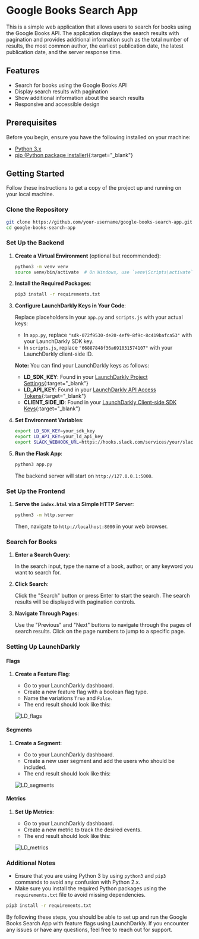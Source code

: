 # Google Books Search App

This is a simple web application that allows users to search for books using the Google Books API. The application displays the search results with pagination and provides additional information such as the total number of results, the most common author, the earliest publication date, the latest publication date, and the server response time.

## Features

- Search for books using the Google Books API
- Display search results with pagination
- Show additional information about the search results
- Responsive and accessible design

## Prerequisites

Before you begin, ensure you have the following installed on your machine:


- [Python 3.x](https://www.python.org/downloads/:target="_blank")
- [pip (Python package installer)](https://pip.pypa.io/en/stable/installation/){:target="_blank"}

## Getting Started

Follow these instructions to get a copy of the project up and running on your local machine.

### Clone the Repository

```bash
git clone https://github.com/your-username/google-books-search-app.git
cd google-books-search-app
```

### Set Up the Backend

1. **Create a Virtual Environment** (optional but recommended):

    ```bash
    python3 -m venv venv
    source venv/bin/activate  # On Windows, use `venv\Scripts\activate`
    ```

2. **Install the Required Packages**:

    ```bash
    pip3 install -r requirements.txt
    ```

3. **Configure LaunchDarkly Keys in Your Code**:

    Replace placeholders in your `app.py` and `scripts.js` with your actual keys:
    - In `app.py`, replace `"sdk-072f9530-de20-4ef9-8f9c-8c419bafca53"` with your LaunchDarkly SDK key.
    - In `scripts.js`, replace `"66887848f36a691031574107"` with your LaunchDarkly client-side ID.

    **Note:** You can find your LaunchDarkly keys as follows:
    - **LD_SDK_KEY**: Found in your [LaunchDarkly Project Settings](https://docs.launchdarkly.com/sdk/server-side/node-js#configuring-your-project-and-environment){:target="_blank"}
    - **LD_API_KEY**: Found in your [LaunchDarkly API Access Tokens](https://docs.launchdarkly.com/home/account-security/api-access-tokens){:target="_blank"}
    - **CLIENT_SIDE_ID**: Found in your [LaunchDarkly Client-side SDK Keys](https://docs.launchdarkly.com/sdk/client-side/javascript#configuring-your-project-and-environment){:target="_blank"}

4. **Set Environment Variables**:

    ```bash
    export LD_SDK_KEY=your_sdk_key
    export LD_API_KEY=your_ld_api_key
    export SLACK_WEBHOOK_URL=https://hooks.slack.com/services/your/slack/webhook
    ```

5. **Run the Flask App**:

    ```bash
    python3 app.py
    ```

    The backend server will start on `http://127.0.0.1:5000`.

### Set Up the Frontend

1. **Serve the `index.html` via a Simple HTTP Server**:

    ```bash
    python3 -m http.server
    ```

    Then, navigate to `http://localhost:8000` in your web browser.

### Search for Books

1. **Enter a Search Query**:

    In the search input, type the name of a book, author, or any keyword you want to search for.

2. **Click Search**:

    Click the "Search" button or press Enter to start the search. The search results will be displayed with pagination controls.

3. **Navigate Through Pages**:

    Use the "Previous" and "Next" buttons to navigate through the pages of search results. Click on the page numbers to jump to a specific page.

### Setting Up LaunchDarkly

#### Flags

1. **Create a Feature Flag**:

    - Go to your LaunchDarkly dashboard.
    - Create a new feature flag with a boolean flag type.
    - Name the variations `True` and `False`.
    - The end result should look like this:

    ![LD_flags](https://github.com/nicolemichelle88/googlebooks_featureflags/assets/19213563/f2e8be41-c2d9-4a18-ad32-ffcd341289c4)

#### Segments

1. **Create a Segment**:

    - Go to your LaunchDarkly dashboard.
    - Create a new user segment and add the users who should be included.
    - The end result should look like this:

    ![LD_segments](https://github.com/nicolemichelle88/googlebooks_featureflags/assets/19213563/abca31a0-917c-4c89-a321-668f5409a177)

#### Metrics

1. **Set Up Metrics**:

    - Go to your LaunchDarkly dashboard.
    - Create a new metric to track the desired events.
    - The end result should look like this:

    ![LD_metrics](https://github.com/nicolemichelle88/googlebooks_featureflags/assets/19213563/fe9e7b19-85ed-482e-b876-f2e53da1c0ca)

### Additional Notes

- Ensure that you are using Python 3 by using `python3` and `pip3` commands to avoid any confusion with Python 2.x.
- Make sure you install the required Python packages using the `requirements.txt` file to avoid missing dependencies.

```bash
pip3 install -r requirements.txt
```

By following these steps, you should be able to set up and run the Google Books Search App with feature flags using LaunchDarkly. If you encounter any issues or have any questions, feel free to reach out for support.
